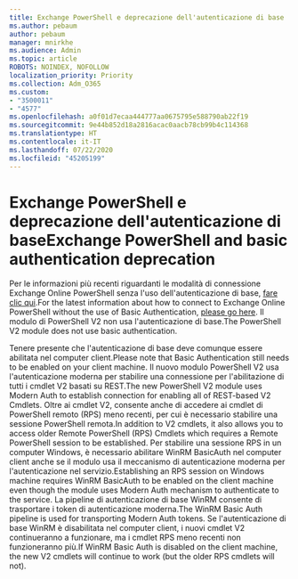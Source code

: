 ```yaml
---
title: Exchange PowerShell e deprecazione dell'autenticazione di base
ms.author: pebaum
author: pebaum
manager: mnirkhe
ms.audience: Admin
ms.topic: article
ROBOTS: NOINDEX, NOFOLLOW
localization_priority: Priority
ms.collection: Adm_O365
ms.custom:
- "3500011"
- "4577"
ms.openlocfilehash: a0f01d7ecaa444777aa0675795e588790ab22f19
ms.sourcegitcommit: 9e44b852d18a2816acac0aacb78cb99b4c114368
ms.translationtype: HT
ms.contentlocale: it-IT
ms.lasthandoff: 07/22/2020
ms.locfileid: "45205199"
---
```

# <a name="exchange-powershell-and-basic-authentication-deprecation"></a><span data-ttu-id="3dfa2-102">Exchange PowerShell e deprecazione dell'autenticazione di base</span><span class="sxs-lookup"><span data-stu-id="3dfa2-102">Exchange PowerShell and basic authentication deprecation</span></span>

<span data-ttu-id="3dfa2-103">Per le informazioni più recenti riguardanti le modalità di connessione Exchange Online PowerShell senza l'uso dell'autenticazione di base, [fare clic qui](https://aka.ms/exops-docs).</span><span class="sxs-lookup"><span data-stu-id="3dfa2-103">For the latest information about how to connect to Exchange Online PowerShell without the use of Basic Authentication, [please go here](https://aka.ms/exops-docs).</span></span> <span data-ttu-id="3dfa2-104">Il modulo di PowerShell V2 non usa l'autenticazione di base.</span><span class="sxs-lookup"><span data-stu-id="3dfa2-104">The PowerShell V2 module does not use basic authentication.</span></span>

<span data-ttu-id="3dfa2-105">Tenere presente che l'autenticazione di base deve comunque essere abilitata nel computer client.</span><span class="sxs-lookup"><span data-stu-id="3dfa2-105">Please note that Basic Authentication still needs to be enabled on your client machine.</span></span>
<span data-ttu-id="3dfa2-106">Il nuovo modulo PowerShell V2 usa l'autenticazione moderna per stabilire una connessione per l'abilitazione di tutti i cmdlet V2 basati su REST.</span><span class="sxs-lookup"><span data-stu-id="3dfa2-106">The new PowerShell V2 module uses Modern Auth to establish connection for enabling all of REST-based V2 Cmdlets.</span></span> <span data-ttu-id="3dfa2-107">Oltre ai cmdlet V2, consente anche di accedere ai cmdlet di PowerShell remoto (RPS) meno recenti, per cui è necessario stabilire una sessione PowerShell remota.</span><span class="sxs-lookup"><span data-stu-id="3dfa2-107">In addition to V2 cmdlets, it also allows you to access older Remote PowerShell (RPS) Cmdlets which requires a Remote PowerShell session to be established.</span></span> <span data-ttu-id="3dfa2-108">Per stabilire una sessione RPS in un computer Windows, è necessario abilitare WinRM BasicAuth nel computer client anche se il modulo usa il meccanismo di autenticazione moderna per l'autenticazione nel servizio.</span><span class="sxs-lookup"><span data-stu-id="3dfa2-108">Establishing an RPS session on Windows machine requires WinRM BasicAuth to be enabled on the client machine even though the module uses Modern Auth mechanism to authenticate to the service.</span></span> <span data-ttu-id="3dfa2-109">La pipeline di autenticazione di base WinRM consente di trasportare i token di autenticazione moderna.</span><span class="sxs-lookup"><span data-stu-id="3dfa2-109">The WinRM Basic Auth pipeline is used for transporting Modern Auth tokens.</span></span> <span data-ttu-id="3dfa2-110">Se l'autenticazione di base WinRM è disabilitata nel computer client, i nuovi cmdlet V2 continueranno a funzionare, ma i cmdlet RPS meno recenti non funzioneranno più.</span><span class="sxs-lookup"><span data-stu-id="3dfa2-110">If WinRM Basic Auth is disabled on the client machine, the new V2 cmdlets will continue to work (but the older RPS cmdlets will not).</span></span>
